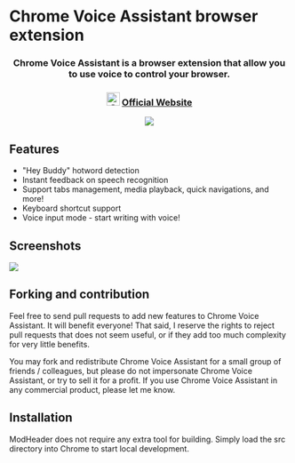 # Chrome Voice Assistant browser extension

<h3 align="center">
  Chrome Voice Assistant is a browser extension that allow you to use voice to control  your browser.
</h3>
<h3 align="center">
  <img src="https://hey-buddy-ext.appspot.com/android-icon-96x96.png" width="24px" alt="Chrome Voice Assistant" />
  <a href="https://hey-buddy-ext.appspot.com/">
    Official Website
  </a>
</h3>
<p align="center">
  <a href="https://chrome.google.com/webstore/detail/chrome-voice-assistant/aollofiafbblhopkofbfmlmbhbdcblem">
    <img src="https://mod-header.appspot.com/images/chrome_1x.png" srcset="https://hey-buddy-ext.appspot.com/images/chrome_2x.png 2x">
  </a>
</p>

## Features

* "Hey Buddy" hotword detection
* Instant feedback on speech recognition
* Support tabs management, media playback, quick navigations, and more!
* Keyboard shortcut support
* Voice input mode - start writing with voice!

## Screenshots

<img src="https://hey-buddy-ext.appspot.com/images/screenshot1.png">

## Forking and contribution

Feel free to send pull requests to add new features to Chrome Voice Assistant. It will benefit everyone! That said, I reserve the rights to reject pull requests that does not seem useful, or if they add too much complexity for very little benefits.

You may fork and redistribute Chrome Voice Assistant for a small group of friends / colleagues, but please do not impersonate Chrome Voice Assistant, or try to sell it for a profit. If  you use Chrome Voice Assistant in any commercial product, please let me know.

## Installation

ModHeader does not require any extra tool for building. Simply load the src directory into Chrome to start local development.
